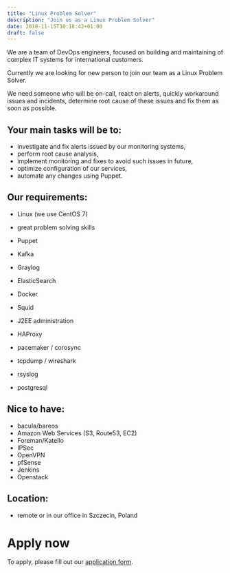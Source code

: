 ```yaml
---
title: "Linux Problem Solver"
description: "Join us as a Linux Problem Solver"
date: 2018-11-15T10:18:42+01:00
draft: false
---
```


We are a team of DevOps engineers, focused on building and maintaining of complex IT systems for international customers.

Currently we are looking for new person to join our team as a Linux Problem Solver. 

We need someone who will be on-call, react on alerts, quickly workaround issues and incidents, determine root cause of these issues and fix them as soon as possible.

## Your main tasks will be to:

- investigate and fix alerts issued by our monitoring systems,
- perform root cause analysis,
- implement monitoring and fixes to avoid such issues in future,
- optimize configuration of our services,
- automate any changes using Puppet.


## Our requirements:

- Linux (we use CentOS 7)
- great problem solving skills
- Puppet
- Kafka
- Graylog
- ElasticSearch
- Docker
- Squid
- J2EE administration
- HAProxy

- pacemaker / corosync
- tcpdump / wireshark
- rsyslog
- postgresql

## Nice to have:

- bacula/bareos
- Amazon Web Services (S3, Route53, EC2)
- Foreman/Katello
- IPSec
- OpenVPN
- pfSense
- Jenkins
- Openstack

## Location:

- remote or in our office in Szczecin, Poland


# Apply now

To apply, please fill out our [application form](https://goo.gl/forms/4F0DLGrS4cPl76823).



